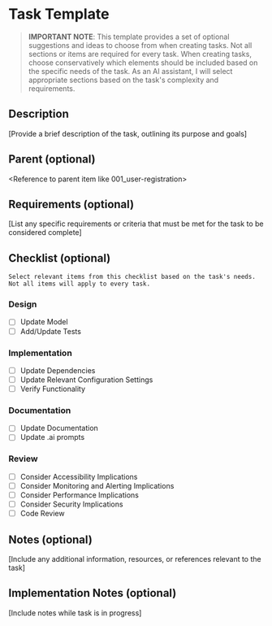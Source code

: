 # Task Template

> **IMPORTANT NOTE**: This template provides a set of optional suggestions and ideas to choose from when creating tasks. Not all sections or items are required for every task. When creating tasks, choose conservatively which elements should be included based on the specific needs of the task. As an AI assistant, I will select appropriate sections based on the task's complexity and requirements.

## Description

[Provide a brief description of the task, outlining its purpose and goals]

## Parent (optional)
<Reference to parent item like 001_user-registration>

## Requirements (optional)

[List any specific requirements or criteria that must be met for the task to be considered complete]

## Checklist (optional)
    Select relevant items from this checklist based on the task's needs. Not all items will apply to every task.

### Design
- [ ] Update Model
- [ ] Add/Update Tests
### Implementation
- [ ] Update Dependencies
- [ ] Update Relevant Configuration Settings
- [ ] Verify Functionality
### Documentation
- [ ] Update Documentation
- [ ] Update .ai prompts
### Review
- [ ] Consider Accessibility Implications
- [ ] Consider Monitoring and Alerting Implications
- [ ] Consider Performance Implications
- [ ] Consider Security Implications
- [ ] Code Review

## Notes (optional)

[Include any additional information, resources, or references relevant to the task]

## Implementation Notes (optional)

[Include notes while task is in progress]
